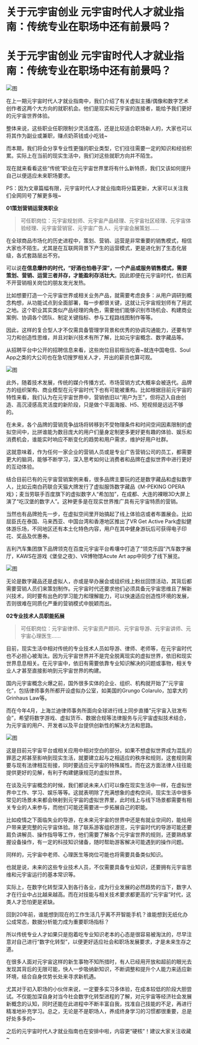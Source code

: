 # 关于元宇宙创业 元宇宙时代人才就业指南：传统专业在职场中还有前景吗？


# 关于元宇宙创业 元宇宙时代人才就业指南：传统专业在职场中还有前景吗？ 

![图](https://p0.itc.cn/images01/20220608/d28d1911825248b6913dab031262b81b.png)

在上一期元宇宙时代人才就业指南中，我们介绍了有关虚拟主播/偶像和数字艺术创作者这两个大方向的就职机会。他们是现实和元宇宙的连接者，能给予我们更好的元宇宙世界体验。

整体来说，这些职业任职限制少灵活度高，还是比较适合职场新人的，大家也可以将其作为副业或兼职，赚点奶茶钱或小吃钱~

而本期，我们将会分享专业性更强的职业类型，它们往往需要一定的知识和经验积累。实际上在当前的现实生活中，我们对这些就职方向并不陌生。

现在就来看看这些“传统”职业在元宇宙世界里将有什么新特质，我们又该如何提升自己以便适应未来职场要求。

PS：因为文章篇幅有限，元宇宙时代人才就业指南将分篇更新，大家可以关注我们全网同号了解更多哦~

**01策划营销运营类职业**

> 可任职岗位：元宇宙规划师、元宇宙产品经理、元宇宙社区经理、元宇宙体验经理、元宇宙营销官、元宇宙广告人、元宇宙会展策划……

在全球商品市场化的历史进程中，策划、营销、运营是非常重要的销售模式，相信大家也不陌生。尤其是在互联网背景下产生的运营模式，更是进化到了生态化层级，各式套路层出不穷。

可以说**在信息爆炸的时代，“好酒也怕巷子深”，一个产品或服务销售模式，需要策划、营销、运营三者并存，才能盈利存活壮大**。因此即便在元宇宙时代，依旧离不开营销相关岗位的朋友发光发热。

比如想要打造一个元宇宙世界或相关业务产品，就需要考虑良多：从用户调研到概念构想，从功能试点到全面部署，每一步都很关键，这就让元宇宙规划师有了用武之地。这个职业其实类似产品经理的角色，需要他们能够识别市场机会、构建商业案例、协调各个团队、制定关键指标、参与工程路线图制作等等。

因此，这样的复合型人才不仅需具备管理学背景和优秀的协调沟通能力，还要有学习力和创造性思维，并且对新兴技术有所了解，比如元宇宙概念、数字藏品等。

从招聘平台中公开的招聘信息来看，这些岗位目前相当吃香~就连中国电信、Soul App之类的大公司也在急切搜罗相关人才，开出的薪资也算可观。

![图](https://p5.itc.cn/images01/20220608/acd0a6850abd428ea1c4ae48c59b7823.png)

此外，随着技术发展，传统的媒介传播方式、市场营销方式大概率会被迭代。品牌方的组织架构、商业模型在元宇宙时代下也有可能被重构。比如根据目前元宇宙的特性来看，我们认为在元宇宙世界中，营销依旧以“用户为王”，但将迈入自由创造、高沉浸感高灵活度的新阶段，只是做个平面海报、H5、短视频是远远不够的。

在未来，各个品牌的营销竞争战场将转移到不受物理条件和时间空间因素限制的虚拟空间中，比拼谁能为数目庞大的用户们量身定制更多更好更有趣的体验、娱乐和消费机会，谁能实时响应不断变化的趋势和用户需求，维护好用户社群。

这就意味着，作为任何一家企业的营销人员或是专业广告营销公司的员工，都需要更大的脑洞，能够不断学习，深入思考如何让消费者和品牌在虚拟世界中进行更好的互动体验。

结合目前已有的元宇宙营销案例来看，很多品牌主要玩的还是数字藏品和虚拟数字人，比如云南白药联合天猫大牌发行了虚拟服饰数字藏品《M-PEKING OPERA戏》；麦当劳联手百度旗下的虚拟数字人“希加加”，在成都、大连的裸眼3D大屏上演了“吃汉堡的数字人”。这种更多是在现实世界推广具有元宇宙特质的营销。

当然也有品牌抢先一步，在虚拟空间里开始搞起了线上体验店或者布置展会。比如屈臣氏在泰国、马来西亚、中国台湾和香港地区推出了VR Get Active Park虚拟健体游乐场，不同地区还有本土化特色内容，用户在其中健身游玩后可获得电子印花、奖品及优惠券。

吉利汽车集团旗下品牌领克在百度元宇宙平台希壤中打造了“领克乐园”汽车数字展厅，KAWS在游戏《堡垒之夜》、VR博物馆Acute Art app中同步了线下展览。

![图](https://p5.itc.cn/images01/20220608/6b7d32eb771048a3a19a472c835d80e5.png)

无论是数字藏品还是虚拟人，亦或是举办展会或组织线上粉丝回馈活动，其背后都需要营销人员们来策划制作。元宇宙时代还要求他们必须具备元宇宙思维且了解新兴技术，同时要有出色的学习能力和理解能力，可以快速适应创造性环境的发展，否则很难在同质化严重的营销模式中脱颖而出。

**02专业技术人员职能拓展**

> 可任职岗位：元宇宙律师、元宇宙资产顾问、元宇宙导游、元宇宙讲师、元宇宙心理医生……

目前，现实生活中相对传统的专业技术人员如导游、律师、老师等，在元宇宙时代也不必担心被淘汰。因为元宇宙世界并不是完全脱离现实的虚拟世界，依旧和现实世界息息相关。在元宇宙中，依旧有需要依靠专业知识解决的问题或事物，相关专业人才甚至直接影响到元宇宙世界的构建。

国内元宇宙概念火爆之前，国外很多实体的企业、组织、机构就开始了“元宇宙化”，包括律师事务所都开设虚拟办公室，如美国的Grungo Colarulo，加拿大的Grinhaus Law等。

而在今年4月，上海兰迪律师事务所面向全球进行线上同步直播“元宇宙入驻发布会”，希望将数字游戏、虚拟货币、数据合规等法律服务与元宇宙虚拟技术结合，为元宇宙的用户、开发者以及平台提供创新性的解决方法和思路。

![图](https://p8.itc.cn/images01/20220608/2c7b0105c2464afd9c039109db1235fc.jpeg)

这是目前元宇宙平台或相关应用中相对空白的部分。如果不想虚拟世界成为混乱的罪恶之邦甚至影响到现实生活，就要建立起与之相适应的秩序和规则，这套规则需要与现有法律相互衔接，同时要适应元宇宙的特殊属性。而在这方面法律人往往能提供更好的见解，有利于构建健康规范的虚拟世界。

在谈及元宇宙概念的时候，我们都说未来人们可以像在现实生活中一样，在虚拟世界中工作、学习、娱乐等等。这就表明除了充满想象的虚构空间，现实生活中很多常见的场景未来都会映射到元宇宙的虚拟世界里，此时线上与线下场景都需要有相关专业的人来参与，而他们可能还需要进一步拓展自己的职能。

比如疫情之下面临失业的导游，在未来元宇宙的世界中还是有就业空间的，能给用户带来更完整的元宇宙体验。除了联系游客组织游览，元宇宙时代的导游可能还要肩负讲解员、操作指导等工作，他们需要了解各个元宇宙世界的规则，还要熟练掌握设备操作，有一定的科技知识储备，随时帮助游客解决可能遇到的操作问题。

同样的，元宇宙中老师、心理医生等岗位可能也将需要具备类似知识。

也就是说，未来的这些专业技术人员，不仅需要具备专业知识，还要拥有元宇宙思维和元宇宙运行的基本常识等。

实际上，在数字化转型深入到各行各业，成为行业发展的必然趋势的当下，数字人才在行业中占比越来越高。而在对技能与相关技术要求都更高的“元宇宙”时代，这类人才恐怕更是紧缺。

回到20年前，谁能想到现在的工作生活几乎离不开智能手机？谁能想到无纸化办公成常态，数据分析能力成为重要职场指标？

所以传统专业人才如果只是抱着吃专业知识老本的心态是很容易被淘汰的，尽早注意对自己进行“数字化转型”，以便更好适应社会和职场发展要求，才是未来生存之道。

在很多人面对元宇宙这样的新生事物不知所措时，有人已经用开放和超前的眼光去发现其背后的无限可能，快人一步吸纳新知识，不断调整和提升个人能力来适应新环境，结合自身优势长处来寻求新机遇。

尤其对于初入职场的小伙伴来说，一定要多实习多体验，在成本较低的阶段大胆尝试。不仅能加深自身对当今社会数字化转型进程的了解，对元宇宙等经济社会发展新概念的认知，同时还能在此进程中不断丰富自我，找准自己技能的不足，再进行精准地补充学习。总之，无论是不是职场人，养成终身学习的习惯都很重要，总是好处多多的~

之后的元宇宙时代人才就业指南也在安排中啦，内容更“硬核”！建议大家关注收藏~


